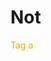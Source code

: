 # Not
<a target="_blank" style="text-decoration: none; color: orange;" href="http://cloudflare.com">Tag a</a>
